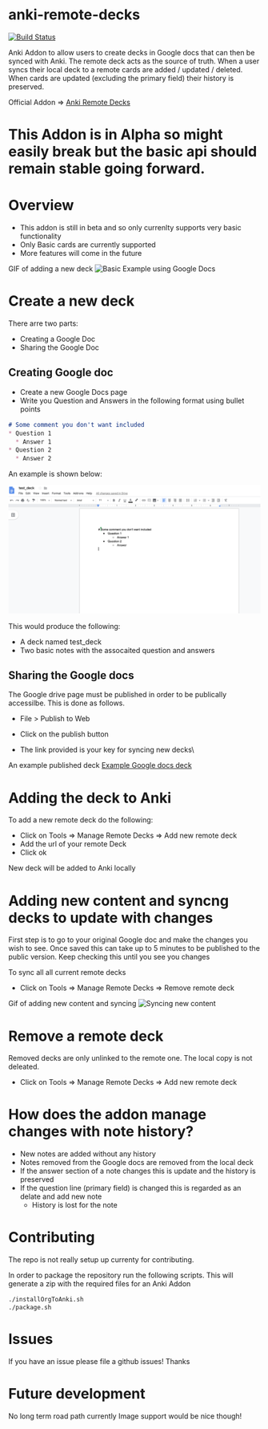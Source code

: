 # anki-remote-decks

[![Build Status](https://travis-ci.org/c-okelly/anki-remote-decks.svg?branch=master)](https://travis-ci.org/c-okelly/anki-remote-deck)

Anki Addon to allow users to create decks in Google docs that can then be synced with Anki. The remote deck acts as the source of truth. When a user syncs their local deck to a remote cards are added / updated / deleted. When cards are updated (excluding the primary field) their history is preserved.

Official Addon => [Anki Remote Decks](https://ankiweb.net/shared/info/911568091)

# This Addon is in Alpha so might easily break but the basic api should remain stable going forward.

# Overview

* This addon is still in beta and so only currenlty supports very basic functionality
* Only Basic cards are currently supported
* More features will come in the future

GIF of adding a new deck
![Basic Example using Google Docs](assets/newDeck.gif)

# Create a new deck

There arre two parts:
* Creating a Google Doc
* Sharing the Google Doc


## Creating Google doc

* Create a new Google Docs page
* Write you Question and Answers in the following format using bullet points

```markdown
# Some comment you don't want included
* Question 1
  * Answer 1
* Question 2
  * Answer 2
```

An example is shown below:

![Google Docs image](assets/exampleDoc.png)

This would produce the following:

  * A deck named test_deck
  * Two basic notes with the assocaited question and answers

## Sharing the Google docs

The Google drive page must be published in order to be publically accessilbe. This is done as follows.

* File > Publish to Web
* Click on the publish button


* The link provided is your key for syncing new decks\

An example published deck [Example Google docs deck](https://docs.google.com/document/d/e/2PACX-1vRXWGu8WvCojrLqMKsf8dTOWstrO1yLy4-8x5nkauRnMyc4iXrwkwY3BThXHc3SlCYqv8ULxup3QiOX/pub)


# Adding the deck to Anki


To add a new remote deck do the following:

* Click on Tools => Manage Remote Decks => Add new remote deck
* Add the url of your remote Deck
* Click ok

New deck will be added to Anki locally

# Adding new content and syncng decks to update with changes

First step is to go to your original Google doc and make the changes you wish to see.
Once saved this can take up to 5 minutes to be published to the public version. Keep checking this until you see you changes

To sync all all current remote decks

* Click on Tools => Manage Remote Decks => Remove remote deck

Gif of adding new content and syncing
![Syncing new content](assets/newQuestion.gif)

# Remove a remote deck

Removed decks are only unlinked to the remote one. The local copy is not deleated.

* Click on Tools => Manage Remote Decks => Add new remote deck

# How does the addon manage changes with note history?

* New notes are added without any history
* Notes removed from the Google docs are removed from the local deck
* If the answer section of a note changes this is update and the history is preserved
* If the question line (primary field) is changed this is regarded as an delate and add new note
  * History is lost for the note

# Contributing

The repo is not really setup up currenty for contributing. 

In order to package the repository run the following scripts. This will generate a zip with the required files for an Anki Addon

```
./installOrgToAnki.sh
./package.sh
```

# Issues

If you have an issue please file a github issues! Thanks

# Future development

No long term road path currently
Image support would be nice though!


